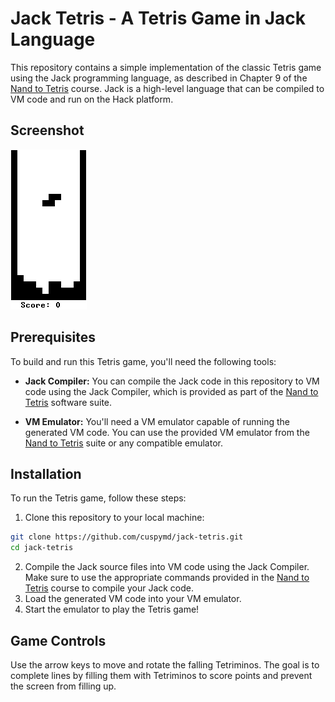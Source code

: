 # Jack Tetris - A Tetris Game in Jack Language

This repository contains a simple implementation of the classic Tetris game using the Jack programming language, as described in Chapter 9 of the [Nand to Tetris](https://www.nand2tetris.org/) course. Jack is a high-level language that can be compiled to VM code and run on the Hack platform.

## Screenshot

![jack-tetris](./jack-tetris.PNG)

## Prerequisites

To build and run this Tetris game, you'll need the following tools:

- **Jack Compiler:** You can compile the Jack code in this repository to VM code using the Jack Compiler, which is provided as part of the [Nand to Tetris](https://www.nand2tetris.org/) software suite.

- **VM Emulator:** You'll need a VM emulator capable of running the generated VM code. You can use the provided VM emulator from the [Nand to Tetris](https://www.nand2tetris.org/) suite or any compatible emulator.

## Installation

To run the Tetris game, follow these steps:

1. Clone this repository to your local machine:

```bash
git clone https://github.com/cuspymd/jack-tetris.git
cd jack-tetris
```

2. Compile the Jack source files into VM code using the Jack Compiler. Make sure to use the appropriate commands provided in the [Nand to Tetris](https://www.nand2tetris.org/) course to compile your Jack code.
3. Load the generated VM code into your VM emulator.
4. Start the emulator to play the Tetris game!

## Game Controls

Use the arrow keys to move and rotate the falling Tetriminos. The goal is to complete lines by filling them with Tetriminos to score points and prevent the screen from filling up.
